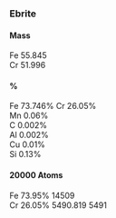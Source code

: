 <!--
 * @Description: 
 * @version: 
 * @Author: Yuanshuo_PC
 * @Date: 2020-05-11 20:47:41
 * @LastEditors: Yuanshuo_PC
 * @LastEditTime: 2020-05-11 21:15:27
-->
### Ebrite
#### Mass
Fe 55.845    
Cr 51.996
#### %
Fe 73.746%
Cr 26.05%    
Mn 0.06%    
C 0.002%    
Al 0.002%    
Cu 0.01%    
Si 0.13%
#### 20000 Atoms
Fe 73.95%    14509    
Cr 26.05%    5490.819    5491

 